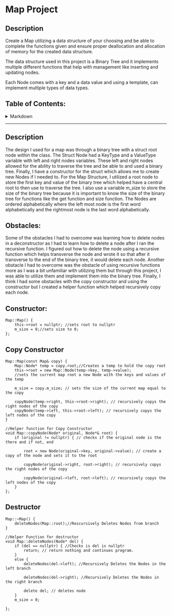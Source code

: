 # Map Project

## Description

Create a Map utilizing a data structure of your choosing and be able to complete the functions given and ensure proper deallocation and allocation of memory for the created data structure.

The data structure used in this project is a Binary Tree and it implements multiple different functions that help with management like inserting and updating nodes.

Each Node comes with a key and a data value and using a template, can implement multiple types of data types. 

## Table of Contents:

<details>
  <summary>Markdown</summary>
- [Project Description](#description)
- [Project Obstacles](#obstacles)
- [Constructor](#constructor)
- [Copy Constructor](#copy-constructor)
- [Copy Constructor](#copy-constructor)
- [Copy Constructor](#copy-constructor)

</details>

---

## Description
The design I used for a map was through a binary tree with a struct root node within the class. The Struct Node had a KeyType and a ValueType variable with left and right nodes variables. These left and right nodes allowed for the ability to traverse the tree and be able to and used a binary tree. Finally, I have a constructor for the struct which allows me to create new Nodes if I needed to. For the Map Structure, I utilized a root node to store the first key and value of the binary tree which helped have a central root to then use to traverse the tree. I also use a variable m_size to store the size of the binary tree because it is important to know the size of the binary tree for functions like the get function and size function. The Nodes are ordered alphabetically where the left most node is the first word alphabetically and the rightmost node is the last word alphabetically. 

## Obstacles:
Some of the obstacles I had to overcome was learning how to delete nodes in a deconstructor as I had to learn how to delete a node after I ran the recursive function. I figured out how to delete the node using a recursive function which helps transverse the node and wrote it so that after it transverse to the end of the binary tree, it would delete each node.  Another obstacle I had to overcome was the obstacle of using recursive functions more as I was a bit unfamiliar with utilizing them but through this project, I was able to utilize them and implement them into the binary tree. Finally, I think I had some obstacles with the copy constructor and using the constructor but I created a helper function which helped recursively copy each node. 

## Constructor:

```
Map::Map() {
    this->root = nullptr; //sets root to nullptr
    m_size = 0;//sets size to 0;
};
```

## Copy Constructor

```
Map::Map(const Map& copy) {
    Map::Node* temp = copy.root;//Creates a temp to hold the copy root
    this->root = new Map::Node(temp->key, temp->value);
    //sets the current map root a new Node with the keys and values of the temp

    m_size = copy.m_size; // sets the size of the current map equal to the copy

    copyNode(temp->right, this->root->right); // recursively copys the right nodes of the copy
    copyNode(temp->left, this->root->left); // recursively copys the left nodes of the copy
}

//Helper function for Copy Constructor
void Map::copyNode(Node* original, Node*& root) {
    if (original != nullptr) { // checks if the original node is the there and if not, end

        root = new Node(original->key, original->value); // create a copy of the node and sets it to the root

        copyNode(original->right, root->right); // recursively copys the right nodes of the copy

        copyNode(original->left, root->left); // recursively copys the left nodes of the copy
    }
};
```

## Destructor 
```
Map::~Map() {
    deleteNodes(Map::root);//Rescursively Deletes Nodes from branch
}

//Helper Function for destructor
void Map::deleteNodes(Node* del) {
    if (del == nullptr) { //Checks is del is nullptr
        return; // return nothing and continues program.
    }
    else {
        deleteNodes(del->left); //Recursively Deletes the Nodes in the left branch

        deleteNodes(del->right); //Recursively Deletes the Nodes in the right branch

        delete del; // deletes node
    }
    m_size = 0;

};
```
